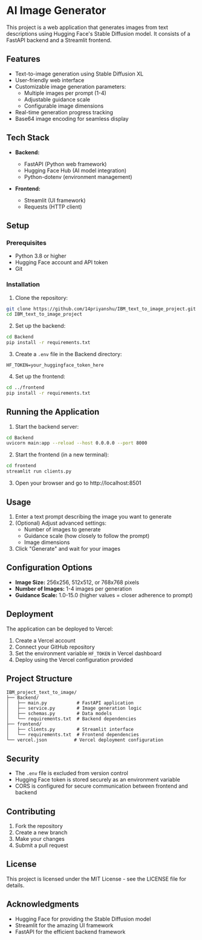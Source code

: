 # AI Image Generator

This project is a web application that generates images from text descriptions using Hugging Face's Stable Diffusion model. It consists of a FastAPI backend and a Streamlit frontend.

## Features

- Text-to-image generation using Stable Diffusion XL
- User-friendly web interface
- Customizable image generation parameters:
  - Multiple images per prompt (1-4)
  - Adjustable guidance scale
  - Configurable image dimensions
- Real-time generation progress tracking
- Base64 image encoding for seamless display

## Tech Stack

- **Backend:**
  - FastAPI (Python web framework)
  - Hugging Face Hub (AI model integration)
  - Python-dotenv (environment management)

- **Frontend:**
  - Streamlit (UI framework)
  - Requests (HTTP client)

## Setup

### Prerequisites

- Python 3.8 or higher
- Hugging Face account and API token
- Git

### Installation

1. Clone the repository:
```bash
git clone https://github.com/14priyanshu/IBM_text_to_image_project.git
cd IBM_text_to_image_project
```

2. Set up the backend:
```bash
cd Backend
pip install -r requirements.txt
```

3. Create a `.env` file in the Backend directory:
```env
HF_TOKEN=your_huggingface_token_here
```

4. Set up the frontend:
```bash
cd ../frontend
pip install -r requirements.txt
```

## Running the Application

1. Start the backend server:
```bash
cd Backend
uvicorn main:app --reload --host 0.0.0.0 --port 8000
```

2. Start the frontend (in a new terminal):
```bash
cd frontend
streamlit run clients.py
```

3. Open your browser and go to http://localhost:8501

## Usage

1. Enter a text prompt describing the image you want to generate
2. (Optional) Adjust advanced settings:
   - Number of images to generate
   - Guidance scale (how closely to follow the prompt)
   - Image dimensions
3. Click "Generate" and wait for your images

## Configuration Options

- **Image Size:** 256x256, 512x512, or 768x768 pixels
- **Number of Images:** 1-4 images per generation
- **Guidance Scale:** 1.0-15.0 (higher values = closer adherence to prompt)

## Deployment

The application can be deployed to Vercel:

1. Create a Vercel account
2. Connect your GitHub repository
3. Set the environment variable `HF_TOKEN` in Vercel dashboard
4. Deploy using the Vercel configuration provided

## Project Structure

```
IBM_project_text_to_image/
├── Backend/
│   ├── main.py           # FastAPI application
│   ├── service.py        # Image generation logic
│   ├── schemas.py        # Data models
│   └── requirements.txt  # Backend dependencies
├── frontend/
│   ├── clients.py        # Streamlit interface
│   └── requirements.txt  # Frontend dependencies
└── vercel.json          # Vercel deployment configuration
```

## Security

- The `.env` file is excluded from version control
- Hugging Face token is stored securely as an environment variable
- CORS is configured for secure communication between frontend and backend

## Contributing

1. Fork the repository
2. Create a new branch
3. Make your changes
4. Submit a pull request

## License

This project is licensed under the MIT License - see the LICENSE file for details.

## Acknowledgments

- Hugging Face for providing the Stable Diffusion model
- Streamlit for the amazing UI framework
- FastAPI for the efficient backend framework
